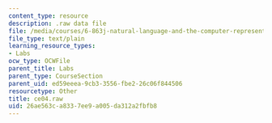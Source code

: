 ```yaml
---
content_type: resource
description: .raw data file
file: /media/courses/6-863j-natural-language-and-the-computer-representation-of-knowledge-spring-2003/26ae563ca8337ee9a005da312a2fbfb8_ce04.raw
file_type: text/plain
learning_resource_types:
- Labs
ocw_type: OCWFile
parent_title: Labs
parent_type: CourseSection
parent_uid: ed59eeea-9cb3-3556-fbe2-26c06f844506
resourcetype: Other
title: ce04.raw
uid: 26ae563c-a833-7ee9-a005-da312a2fbfb8
---
```

